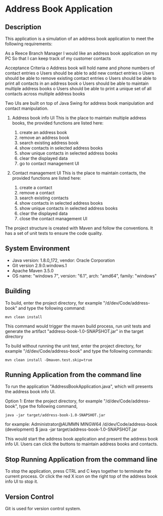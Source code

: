 Address Book Application
===========================================

Description
-----------

This application is a simulation of an address book application to meet the following requirements:

As a Reece Branch Manager 
I would like an address book application on my PC
So that I can keep track of my customer contacts

Acceptance Criteria
o	Address book will hold name and phone numbers of contact entries
o	Users should be able to add new contact entries
o	Users should be able to remove existing contact entries
o	Users should be able to print all contacts in an address book
o	Users should be able to maintain multiple address books
o	Users should be able to print a unique set of all contacts across multiple address books
 
Two UIs are built on top of Java Swing for address book manipulation and contact manipulation.


1. Address book info UI 
   This is the place to maintain multiple address books, the provided functions are listed here:
   
   1) create an address book
   2) remove an address book
   3) search existing address book
   4) show contacts in selected address books
   5) show unique contacts in selected address books
   6) clear the displayed data
   7) go to contact management UI
   
2. Contact management UI
   This is the place to maintain contacts, the provided functions are listed here:
   
   1) create a contact
   2) remove a contact
   3) search existing contacts
   4) show contacts in selected address books
   5) show unique contacts in selected address books
   6) clear the displayed data
   7) close the contact management UI   
       

The project structure is created with Maven and follow the conventions. It has a set of unit tests to ensure the code quality. 

System Environment
-----------------------------------------------
* Java version: 1.8.0_172, vendor: Oracle Corporation
* Git version 2.9.0.windows.1
* Apache Maven 3.5.0
* OS name: "windows 7", version: "6.1", arch: "amd64", family: "windows"


Building
--------

To build, enter the project directory, for example "/d/dev/Code/address-book" and type the following command:

    mvn clean install

This command would trigger the maven build process, run unit tests and generate the artifact "address-book-1.0-SNAPSHOT.jar" in the target directory

To build without running the unit test, enter the project directory, for example "/d/dev/Code/address-book" and type the following commands:

    mvn clean install -Dmaven.test.skip=true


Running Application from the command line
-------------------------------------------

To run the application "AddressBookApplication.java", which will presents the address book info UI.

Option 1:
Enter the project directory, for example "/d/dev/Code/address-book", type the following command, 

    java -jar target/address-book-1.0-SNAPSHOT.jar

for example:
    Administrator@AUMMN MINGW64 /d/dev/Code/address-book (development)
    $ java -jar target/address-book-1.0-SNAPSHOT.jar


This would start the address book application and present the address book info UI. 
Users can click the buttons to maintain address books and contacts.


Stop Running Application from the command line
-------------------------------------------

To stop the application,  press CTRL and C keys together to terminate the current process.
Or click the red X icon on the right top of the address book info UI to stop it.


Version Control
-------
Git is used for version control system.




